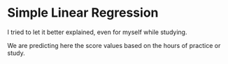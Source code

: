 # Simple Linear Regression

I tried to let it better explained, even for myself while studying.

We are predicting here the score values based on the hours of practice or study.
